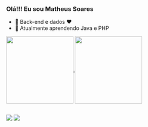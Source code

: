 ### Olá!!! Eu sou Matheus Soares

- 🔭 Back-end e dados ❤ 
- 🌱 Atualmente aprendendo Java e PHP

<a href="https://github.com/MatheusSouSoa/github-readme-stats">
  <img height="180em" align="center" src="https://github-readme-stats.vercel.app/api?username=MatheusSouSoa&show_icons=true&include_all_commits=true&count_private=true&theme=transparen" />
</a>
<a href="https://github.com/MatheusSouSoa/convoychat">
  <img height="180em" align="center" src="https://github-readme-stats.vercel.app/api/top-langs/?username=MatheusSouSoa&layout=compact&langs_count=8)](https://github.com/MatheusSouSoa/github-readme-stats" />
</a>



##

<div>
  
  <a href = "mailto:matheus.sousoa.dev@gmail.com"><img src="https://img.shields.io/badge/-Gmail-%23333?style=for-the-badge&logo=gmail&logoColor=white" target="_blank"></a>
  <a href="https://www.linkedin.com/in/matheussouzasoares/" target="_blank"><img src="https://img.shields.io/badge/-LinkedIn-%230077B5?style=for-the-badge&logo=linkedin&logoColor=white" target="_blank"></a> 
  
</div>

